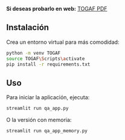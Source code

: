 
**Si deseas probarlo en web:** [TOGAF PDF](https://togafpdf-memory.streamlit.app/)

## Instalación

Crea un entorno virtual para más comodidad:

```bash
python -m venv TOGAF
source TOGAF\Scripts\activate
pip install -r requirements.txt
```

## Uso
Para iniciar la aplicación, ejecuta:

```bash
streamlit run qa_app.py
```

O la versión con memoria:

```bash
streamlit run qa_app_memory.py
```


